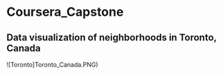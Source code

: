 # Coursera_Capstone
## Data visualization of neighborhoods in Toronto, Canada
![Toronto]Toronto_Canada.PNG)

